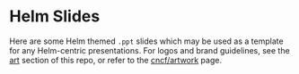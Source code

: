 # Helm Slides

Here are some Helm themed `.ppt` slides which may be used as a template for any Helm-centric presentations. For logos and brand guidelines, see the [art](https://github.com/helm/community/tree/main/art) section of this repo, or refer to the [cncf/artwork](https://github.com/cncf/artwork/blob/master/examples/incubating.md#helm-logos) page.

